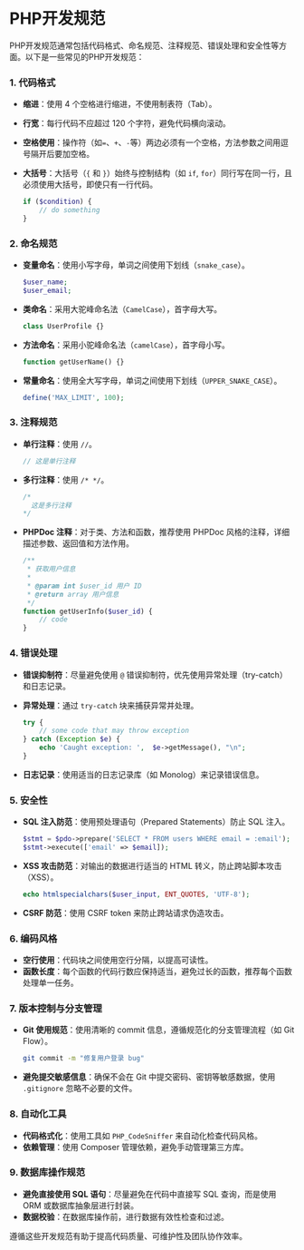 # PHP开发规范



PHP开发规范通常包括代码格式、命名规范、注释规范、错误处理和安全性等方面。以下是一些常见的PHP开发规范：

### 1. **代码格式**
- **缩进**：使用 4 个空格进行缩进，不使用制表符（Tab）。
- **行宽**：每行代码不应超过 120 个字符，避免代码横向滚动。
- **空格使用**：操作符（如`=`、`+`、`-`等）两边必须有一个空格，方法参数之间用逗号隔开后要加空格。
- **大括号**：大括号（`{` 和 `}`）始终与控制结构（如 `if`, `for`）同行写在同一行，且必须使用大括号，即使只有一行代码。

  ```php
  if ($condition) {
      // do something
  }
  ```

### 2. **命名规范**
- **变量命名**：使用小写字母，单词之间使用下划线（`snake_case`）。

  ```php
  $user_name;
  $user_email;
  ```

- **类命名**：采用大驼峰命名法（`CamelCase`），首字母大写。

  ```php
  class UserProfile {}
  ```

- **方法命名**：采用小驼峰命名法（`camelCase`），首字母小写。

  ```php
  function getUserName() {}
  ```

- **常量命名**：使用全大写字母，单词之间使用下划线（`UPPER_SNAKE_CASE`）。

  ```php
  define('MAX_LIMIT', 100);
  ```

### 3. **注释规范**
- **单行注释**：使用 `//`。

  ```php
  // 这是单行注释
  ```

- **多行注释**：使用 `/* */`。

  ```php
  /*
    这是多行注释
  */
  ```

- **PHPDoc 注释**：对于类、方法和函数，推荐使用 PHPDoc 风格的注释，详细描述参数、返回值和方法作用。

  ```php
  /**
   * 获取用户信息
   * 
   * @param int $user_id 用户 ID
   * @return array 用户信息
   */
  function getUserInfo($user_id) {
      // code
  }
  ```

### 4. **错误处理**
- **错误抑制符**：尽量避免使用 `@` 错误抑制符，优先使用异常处理（try-catch）和日志记录。
- **异常处理**：通过 `try-catch` 块来捕获异常并处理。

  ```php
  try {
      // some code that may throw exception
  } catch (Exception $e) {
      echo 'Caught exception: ',  $e->getMessage(), "\n";
  }
  ```

- **日志记录**：使用适当的日志记录库（如 Monolog）来记录错误信息。

### 5. **安全性**
- **SQL 注入防范**：使用预处理语句（Prepared Statements）防止 SQL 注入。

  ```php
  $stmt = $pdo->prepare('SELECT * FROM users WHERE email = :email');
  $stmt->execute(['email' => $email]);
  ```

- **XSS 攻击防范**：对输出的数据进行适当的 HTML 转义，防止跨站脚本攻击（XSS）。

  ```php
  echo htmlspecialchars($user_input, ENT_QUOTES, 'UTF-8');
  ```

- **CSRF 防范**：使用 CSRF token 来防止跨站请求伪造攻击。

### 6. **编码风格**
- **空行使用**：代码块之间使用空行分隔，以提高可读性。
- **函数长度**：每个函数的代码行数应保持适当，避免过长的函数，推荐每个函数处理单一任务。

### 7. **版本控制与分支管理**
- **Git 使用规范**：使用清晰的 commit 信息，遵循规范化的分支管理流程（如 Git Flow）。

  ```bash
  git commit -m "修复用户登录 bug"
  ```

- **避免提交敏感信息**：确保不会在 Git 中提交密码、密钥等敏感数据，使用 `.gitignore` 忽略不必要的文件。

### 8. **自动化工具**
- **代码格式化**：使用工具如 `PHP_CodeSniffer` 来自动化检查代码风格。
- **依赖管理**：使用 Composer 管理依赖，避免手动管理第三方库。

### 9. **数据库操作规范**
- **避免直接使用 SQL 语句**：尽量避免在代码中直接写 SQL 查询，而是使用 ORM 或数据库抽象层进行封装。
- **数据校验**：在数据库操作前，进行数据有效性检查和过滤。

遵循这些开发规范有助于提高代码质量、可维护性及团队协作效率。